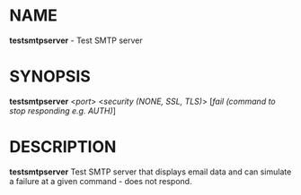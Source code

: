 # NAME
**testsmtpserver** - Test SMTP server

# SYNOPSIS
**testsmtpserver**
<*port*>
<*security (NONE, SSL, TLS)*>
[*fail (command to stop responding e.g. AUTH)*]

# DESCRIPTION
**testsmtpserver**
Test SMTP server that displays email data and can simulate a failure at a given command - does not respond.
